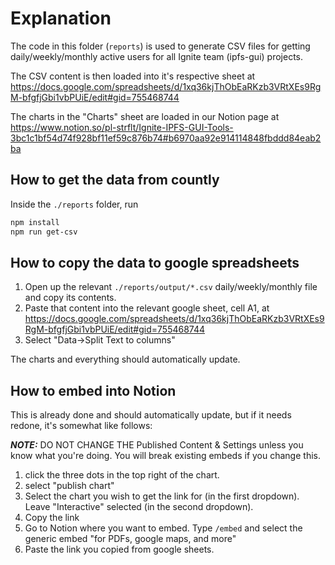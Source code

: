 # Explanation

The code in this folder (`reports`) is used to generate CSV files for getting daily/weekly/monthly active users for all Ignite team (ipfs-gui) projects.

The CSV content is then loaded into it's respective sheet at https://docs.google.com/spreadsheets/d/1xq36kjThObEaRKzb3VRtXEs9RgM-bfgfjGbi1vbPUiE/edit#gid=755468744

The charts in the "Charts" sheet are loaded in our Notion page at https://www.notion.so/pl-strflt/Ignite-IPFS-GUI-Tools-3bc1c1bf54d74f928bf11ef59c876b74#b6970aa92e914114848fbddd84eab2ba

## How to get the data from countly

Inside the `./reports` folder, run

```bash
npm install
npm run get-csv
```

## How to copy the data to google spreadsheets

1. Open up the relevant `./reports/output/*.csv` daily/weekly/monthly file and copy its contents.
1. Paste that content into the relevant google sheet, cell A1, at https://docs.google.com/spreadsheets/d/1xq36kjThObEaRKzb3VRtXEs9RgM-bfgfjGbi1vbPUiE/edit#gid=755468744
1. Select "Data->Split Text to columns"

The charts and everything should automatically update.

## How to embed into Notion

This is already done and should automatically update, but if it needs redone, it's somewhat like follows:

***NOTE:*** DO NOT CHANGE THE Published Content & Settings unless you know what you're doing. You will break existing embeds if you change this.

1. click the three dots in the top right of the chart.
1. select "publish chart"
1. Select the chart you wish to get the link for (in the first dropdown). Leave "Interactive" selected (in the second dropdown).
1. Copy the link
1. Go to Notion where you want to embed. Type `/embed` and select the generic embed "for PDFs, google maps, and more"
1. Paste the link you copied from google sheets.

